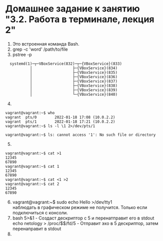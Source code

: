 # Домашнее задание к занятию "3.2. Работа в терминале, лекция 2"

1. Это встроенная команда Bash.
2. grep -c 'word' /path/to/file
3.  pstree -p

```
  systemd(1)─┬─VBoxService(832)─┬─{VBoxService}(833)
           │                  ├─{VBoxService}(834)
           │                  ├─{VBoxService}(835)
           │                  ├─{VBoxService}(836)
           │                  ├─{VBoxService}(837)
           │                  ├─{VBoxService}(838)
           │                  ├─{VBoxService}(839)
           │                  └─{VBoxService}(840)
 ```
        
4. 
```
vagrant@vagrant:~$ who
vagrant  pts/0        2022-01-18 17:08 (10.0.2.2)
vagrant  pts/1        2022-01-18 17:21 (10.0.2.2)
vagrant@vagrant:~$ ls -l \1 2>/dev/pts/1
```
```
vagrant@vagrant:~$ ls: cannot access '1': No such file or directory
```
5.
```
vagrant@vagrant:~$ cat >1
12345
67890
vagrant@vagrant:~$ cat 1
12345
67890
vagrant@vagrant:~$ cat <1 >2
vagrant@vagrant:~$ cat 2
12345
67890
```
6. vagrant@vagrant:~$ sudo echo Hello >/dev/tty1  
   наблюдать в графическом режиме не получится. Только если подключиться с консоли.
7. bash 5>&1 - Создаст дескриптор с 5 и перенатправит его в stdout  
   echo netology > /proc/$$/fd/5 - Отправит эхо в 5 дескриптор, затем перенаправит в stdout
8. 

